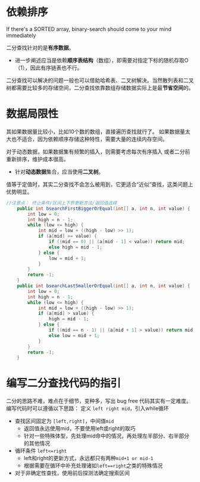 
# 依赖排序
If there's a SORTED array, binary-search should come to your mind immediately

二分查找针对的是**有序数据**。 
- 进一步阐述应当是依赖**顺序表结构**（数组），即需要对指定下标的随机存取O（1），因此有序链表也不行。

二分查找可以解决的问题一般也可以借助哈希表、二叉树解决。当然散列表和二叉树都需要比较多的存储空间，二分查找依靠数组存储数据实际上是最**节省空间**的。

# 数据局限性
其如果数据量比较小，比如10个数的数组，直接遍历查找就行了。 
如果数据量太大也不适合，因为依赖顺序存储这种特性，需要大量的连续内存空间。
 
对于动态数据，如果数据集有频繁的插入，则需要考虑每次有序插入 或者二分前重新排序，维护成本很高。
- 针对**动态数据**集合，应当使用**二叉树**。 

值等于定值时，其实二分查找不会怎么被用到，它更适合“近似”查找，这类问题上优势明显。


```java
//注意点： 终止条件/区间上下界更新方法/返回值选择
    public int bsearchFirstBiggerOrEqual(int[] a, int n, int value) {
        int low = 0;
        int high = n - 1;
        while (low <= high) {
            int mid = low + ((high - low) >> 1);
            if (a[mid] >= value) {
                if ((mid == 0) || (a[mid - 1] < value)) return mid;
                else high = mid - 1;
            } else {
                low = mid + 1;
            }
        }
        return -1;
    }
    public int bsearchLastSmallerOrEqual(int[] a, int n, int value) {
        int low = 0;
        int high = n - 1;
        while (low <= high) {
            int mid = low + ((high - low) >> 1);
            if (a[mid] > value) {
                high = mid - 1;
            } else {
                if ((mid == n - 1) || (a[mid + 1] > value)) return mid;
                else low = mid + 1;
            }
        }
        return -1;
    }
```

# 编写二分查找代码的指引
二分的思路不难，难点在于细节，变种多，写出 bug free 代码其实有一定难度。
编写代码时可以遵循以下思路：
定义 `left right mid`，引入while循环
- 查找区间固定为 `[left,right]`，中间值`mid`
	- 返回值永远使用mid，不要使用left或right的取巧
	- 针对一些特殊体型，先处理mid命中的情况，再处理左半部分、右半部分的其他情况
- 循环条件 `left<=right`
	- left和right的更新方式，永远都只有两种`mid+1 or mid-1`
	- 根据需要在循环中补充处理诸如`left==right`之类的特殊情况
- 对于非确定性查找，使用前后探测法确定搜索区间
